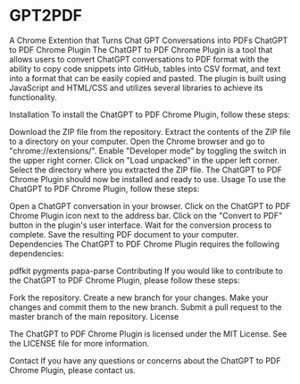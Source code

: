 # GPT2PDF
A Chrome Extention that Turns Chat GPT Conversations into PDFs
ChatGPT to PDF Chrome Plugin
The ChatGPT to PDF Chrome Plugin is a tool that allows users to convert ChatGPT conversations to PDF format with the ability to copy code snippets into GitHub, tables into CSV format, and text into a format that can be easily copied and pasted. The plugin is built using JavaScript and HTML/CSS and utilizes several libraries to achieve its functionality.

Installation
To install the ChatGPT to PDF Chrome Plugin, follow these steps:

Download the ZIP file from the repository.
Extract the contents of the ZIP file to a directory on your computer.
Open the Chrome browser and go to "chrome://extensions/".
Enable "Developer mode" by toggling the switch in the upper right corner.
Click on "Load unpacked" in the upper left corner.
Select the directory where you extracted the ZIP file.
The ChatGPT to PDF Chrome Plugin should now be installed and ready to use.
Usage
To use the ChatGPT to PDF Chrome Plugin, follow these steps:

Open a ChatGPT conversation in your browser.
Click on the ChatGPT to PDF Chrome Plugin icon next to the address bar.
Click on the "Convert to PDF" button in the plugin's user interface.
Wait for the conversion process to complete.
Save the resulting PDF document to your computer.
Dependencies
The ChatGPT to PDF Chrome Plugin requires the following dependencies:

pdfkit
pygments
papa-parse
Contributing
If you would like to contribute to the ChatGPT to PDF Chrome Plugin, please follow these steps:

Fork the repository.
Create a new branch for your changes.
Make your changes and commit them to the new branch.
Submit a pull request to the master branch of the main repository.
License

The ChatGPT to PDF Chrome Plugin is licensed under the MIT License. See the LICENSE file for more information.

Contact
If you have any questions or concerns about the ChatGPT to PDF Chrome Plugin, please contact us.
